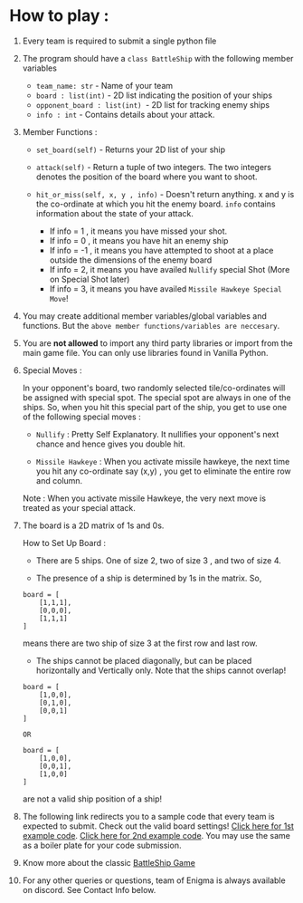 # How to play : 

1. Every team is required to submit a single python file

2. The program should have a `class BattleShip` with the following member variables
    *   `team_name: str` - Name of your team
    *   `board : list(int)` - 2D list indicating the position of your ships
    *   `opponent_board : list(int) `- 2D list for tracking enemy ships
    *   `info : int` - Contains details about your attack.

3. Member Functions :
    * `set_board(self)` - Returns your 2D list of your ship
    * `attack(self)` - Return a tuple of two integers. The two integers denotes the position of the board where you want to shoot.

    * `hit_or_miss(self, x, y , info)` - Doesn't return anything.
      x and y is the co-ordinate at which you hit the enemy board. `info` contains information about the state of your attack.
      * If info = 1 , it means you have missed your shot.
      * If info = 0 , it means you have hit an enemy ship
      * If info = -1 , it means you have attempted to shoot at a place outside the dimensions of the enemy board
      * If info = 2, it means you have availed `Nullify` special Shot (More on Special Shot later)
      * If info = 3, it means you have availed `Missile Hawkeye Special Move`!

4.  You may create additional member variables/global variables and functions. But the `above member functions/variables are neccesary`.

5.  You are **not allowed** to import any third party libraries or import from the main game file. You can only use libraries found in Vanilla Python. 

6. Special Moves : 

    In your opponent's board, two randomly selected tile/co-ordinates will be assigned with special spot. The special spot are always in one of the ships. So, when you hit this special part of the ship, you get to use one of the following special moves : 

    *   `Nullify` : Pretty Self Explanatory. It nullifies your opponent's next chance and hence gives you double hit.

    *   `Missile Hawkeye` : When you activate missile hawkeye, the next time you hit any co-ordinate say (x,y) , you get to eliminate the entire row and column.

    Note : When you activate missile Hawkeye, the very next move is treated as your special attack.

7. The board is a 2D matrix of 1s and 0s. 

    How to Set Up Board : 
    * There are 5 ships. One of size 2, two of size 3 , and two of size 4.


    * The presence of a ship is determined by 1s in the matrix. So, 
    ```
    board = [
        [1,1,1],
        [0,0,0],
        [1,1,1]
    ]
    ```
     means there are two ship of size 3 at the first row and last row. 

    * The ships cannot be placed diagonally, but can be placed horizontally and Vertically only. Note that the ships cannot overlap!

    ```
    board = [
        [1,0,0],
        [0,1,0],
        [0,0,1]
    ]

    OR 

    board = [
        [1,0,0],
        [0,0,1],
        [1,0,0]
    ]
    ```
    are not a valid ship position of a ship!



8. The following link redirects you to a sample code that every team is expected to submit. Check out the valid board settings! [Click here for 1st example code](https://github.com/MU-Enigma/BattleShip-BattleGround/blob/master/Battleship/example_submission/team1.py). [Click here for 2nd example code](https://github.com/MU-Enigma/BattleShip-BattleGround/blob/master/Battleship/example_submission/team2.py). 
You may use the same as a boiler plate for your code submission.


9. Know more about the classic [BattleShip Game](https://www.youtube.com/watch?v=RY4nAyRgkLo)

10. For any other queries or questions, team of Enigma is always available on discord. See Contact Info below.

